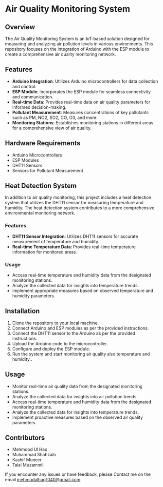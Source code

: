 # Air Quality Monitoring System

## Overview
The Air Quality Monitoring System is an IoT-based solution designed for measuring and analyzing air pollution levels in various environments. This repository focuses on the integration of Arduino with the ESP module to create a comprehensive air quality monitoring network.

## Features
- **Arduino Integration**: Utilizes Arduino microcontrollers for data collection and control.
- **ESP Module**: Incorporates the ESP module for seamless connectivity and communication.
- **Real-time Data**: Provides real-time data on air quality parameters for informed decision-making.
- **Pollutant Measurement**: Measures concentrations of key pollutants such as PM, NO2, SO2, CO, O3, and more.
- **Monitoring Stations**: Establishes monitoring stations in different areas for a comprehensive view of air quality.

## Hardware Requirements
- Arduino Microcontrollers
- ESP Modules
- DHT11 Sensors
- Sensors for Pollutant Measurement

## Heat Detection System

In addition to air quality monitoring, this project includes a heat detection system that utilizes the DHT11 sensor for measuring temperature and humidity. The heat detection system contributes to a more comprehensive environmental monitoring network.

### Features

- **DHT11 Sensor Integration**: Utilizes DHT11 sensors for accurate measurement of temperature and humidity.
- **Real-time Temperature Data**: Provides real-time temperature information for monitored areas.


### Usage

- Access real-time temperature and humidity data from the designated monitoring stations.
- Analyze the collected data for insights into temperature trends.
- Implement appropriate measures based on observed temperature and humidity parameters.


## Installation
1. Clone the repository to your local machine.
2. Connect Arduino and ESP modules as per the provided instructions.
3. Connect the DHT11 sensor to the Arduino as per the provided instructions.
4. Upload the Arduino code to the microcontroller.
5. Configure and deploy the ESP module.
6. Run the system and start monitoring air quality also temperature and humidity..

## Usage
- Monitor real-time air quality data from the designated monitoring stations.
- Analyze the collected data for insights into air pollution trends.
- Access real-time temperature and humidity data from the designated monitoring stations.
- Analyze the collected data for insights into temperature trends.
- Implement proactive measures based on the observed air quality parameters.

## Contributors
- Mehmood Ul Haq
- Muhammad Shahzaib
- Kashif Muneer
- Talal Muzammil


If you encounter any issues or have feedback, please Contact me on the email mehmodulhaq1040@gmail.com

